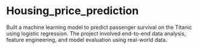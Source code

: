 # Housing_price_prediction
Built a machine learning model to predict passenger survival on the Titanic using logistic regression. The project involved end-to-end data analysis, feature engineering, and model evaluation using real-world data.

